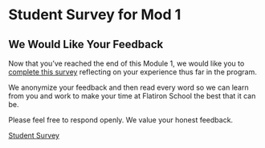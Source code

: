 # Student Survey for Mod 1

## We Would Like Your Feedback

Now that you’ve reached the end of this Module 1, we would like you to
[complete this survey][survey] reflecting on your experience thus far in the
program.

We anonymize your feedback and then read every word so we can learn from you and
work to make your time at Flatiron School the best that it can be.

Please feel free to respond openly. We value your honest feedback.

[Student Survey][survey]

[survey]: https://flatironschoolforms.formstack.com/forms/student_survey?Discipline=Software%20Engineering